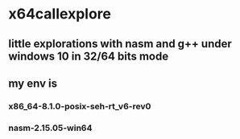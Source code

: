 # x64callexplore

## little explorations with nasm and g++ under windows 10 in 32/64 bits mode
## my env is
### x86_64-8.1.0-posix-seh-rt_v6-rev0
### nasm-2.15.05-win64
### 
